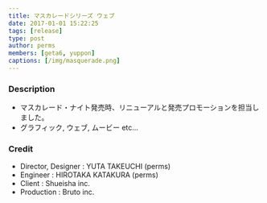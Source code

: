 ```yaml
---
title: マスカレードシリーズ ウェブ
date: 2017-01-01 15:22:25
tags: [release]
type: post
author: perms
members: [geta6, yuppon]
captions: [/img/masquerade.png]
---
```


### Description

* マスカレード・ナイト発売時、リニューアルと発売プロモーションを担当しました。
* グラフィック, ウェブ, ムービー etc...

<!-- ### Award
- WIRED CREATIVE HACK AWARD BEST PRESENTATION (2014) -->

### Credit

* Director, Designer : YUTA TAKEUCHI (perms)
* Engineer : HIROTAKA KATAKURA (perms)
* Client : Shueisha inc.
* Production : Bruto inc.

<!-- ### Demo Movie
<iframe src="https://player.vimeo.com/video/83606253" width="720" height="405" frameborder="0" webkitallowfullscreen mozallowfullscreen allowfullscreen></iframe> -->
